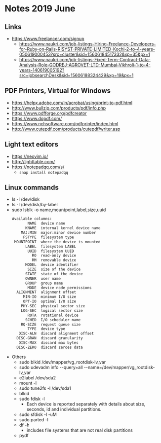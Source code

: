 # Notes 2019 June

## Links
- https://www.freelancer.com/signup
	- https://www.naukri.com/job-listings-Hiring-Freelance-Developers-for-Ruby-on-Rails-RISYST-PRIVATE-LIMITED-Kochi-2-to-4-years-050619000453?src=cluster&sid=15606184517332&xp=35&px=1
	- https://www.naukri.com/job-listings-Fixed-Term-Contract-Data-Analysis-Role-GODREJ-AGROVET-LTD-Mumbai-Vikhroli-1-to-4-years-140619005192?src=jobsearchDesk&sid=15606188324429&xp=19&px=1


## PDF Printers, Virtual for Windows
- https://helpx.adobe.com/in/acrobat/using/print-to-pdf.html
- http://www.bullzip.com/products/pdf/info.php
- https://www.pdfforge.org/pdfcreator
- https://www.dopdf.com/
- https://www.nchsoftware.com/pdfprinter/index.html
- http://www.cutepdf.com/products/cutepdf/writer.asp


## Light text editors
- https://neovim.io/
- http://lighttable.com/
- https://notepadqq.com/s/
	- `snap install notepadqq`

## Linux commands
- ls -l /dev/disk
- ls -l /dev/disk/by-label
- sudo lsblk -o name,mountpoint,label,size,uuid
	```sh
	Available columns:
	       NAME  device name
	      KNAME  internal kernel device name
	    MAJ:MIN  major:minor device number
	     FSTYPE  filesystem type
	 MOUNTPOINT  where the device is mounted
	      LABEL  filesystem LABEL
	       UUID  filesystem UUID
	         RO  read-only device
	         RM  removable device
	      MODEL  device identifier
	       SIZE  size of the device
	      STATE  state of the device
	      OWNER  user name
	      GROUP  group name
	       MODE  device node permissions
	  ALIGNMENT  alignment offset
	     MIN-IO  minimum I/O size
	     OPT-IO  optimal I/O size
	    PHY-SEC  physical sector size
	    LOG-SEC  logical sector size
	       ROTA  rotational device
	      SCHED  I/O scheduler name
	    RQ-SIZE  request queue size
	       TYPE  device type
	   DISC-ALN  discard alignment offset
	  DISC-GRAN  discard granularity
	   DISC-MAX  discard max bytes
	  DISC-ZERO  discard zeroes data
	```
- Others
	- sudo blkid /dev/mapper/vg_rootdisk-lv_var
	- sudo udevadm info --query=all --name=/dev/mapper/vg_rootdisk-lv_var
	- e2label /dev/sda2
	- mount -l
	- sudo tune2fs -l /dev/sda1
	- blkid
	- sudo fdisk -l
		- Each device is reported separately with details about size, seconds, id and individual partitions.
	- sudo sfdisk -l -uM
	- sudo parted -l
	- df -h
		- includes file systems that are not real disk partitions
	- pydf
